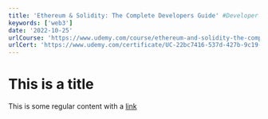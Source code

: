 ```yaml
---
title: 'Ethereum & Solidity: The Complete Developers Guide' #Developer's
keywords: ['web3']
date: '2022-10-25'
urlCourse: 'https://www.udemy.com/course/ethereum-and-solidity-the-complete-developers-guide/'
urlCert: 'https://www.udemy.com/certificate/UC-22bc7416-537d-427b-9c19-5320c59beb68/'
---
```


# This is a title

This is some regular content with a [link](https://google.com)